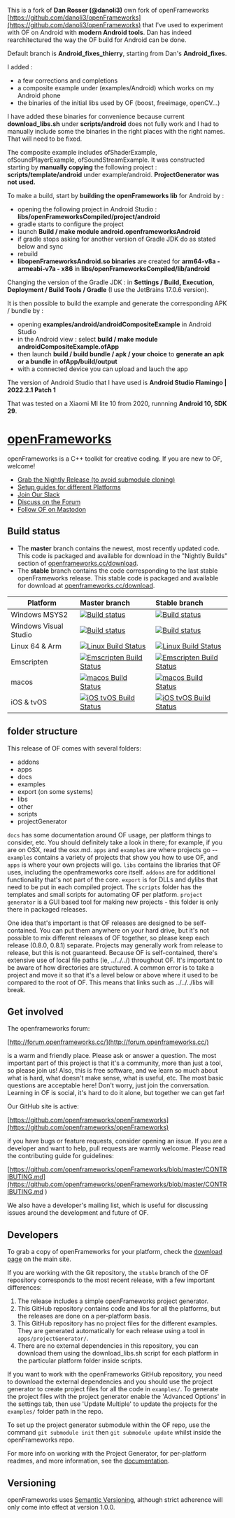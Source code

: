 This is a fork of **Dan Rosser (@danoli3)** own fork of openFrameworks [https://github.com/danoli3/openFrameworks](https://github.com/danoli3/openFrameworks) that I've used to experiment with OF on Android with **modern Android tools**. Dan has indeed rearchitectured the way the OF build for Android can be done.

Default branch is **Android_fixes_thierry**, starting from Dan's **Android_fixes**.

I added :
- a few corrections and completions
- a composite example under (examples/Android) which works on my Android phone 
- the binaries of the initial libs used by OF (boost, freeimage, openCV...)

I have added these binaries for convenience because current **download_libs.sh** under **scripts/android** does not fully work and I had to manually include some the binaries in the right places with the right names. That will need to be fixed.

The composite example includes ofShaderExample, ofSoundPlayerExample, ofSoundStreamExample. It was constructed starting by **manually copying** the following project : **scripts/template/android** under example/android. **ProjectGenerator was not used.**

To make a build, start by **building the openFrameworks lib** for Android by :
- opening the following project in Android Studio : **libs/openFrameworksCompiled/project/android**
- gradle starts to configure the project
- launch **Build / make module android.openframeworksAndroid**
- if gradle stops asking for another version of Gradle JDK do as stated below and sync
- rebuild
- **libopenFrameworksAndroid.so binaries** are created for **arm64-v8a  -  armeabi-v7a  -  x86** in **libs/openFrameworksCompiled/lib/android**

Changing the version of the Gradle JDK : in **Settings / Build, Execution, Deployment / Build Tools / Gradle** (I use the JetBrains 17.0.6 version).

It is then possible to build the example and generate the corresponding APK / bundle by :
- opening  **examples/android/androidCompositeExample** in Android Studio
- in the Android view : select **build / make module androidCompositeExample.ofApp** 
- then launch **build / build bundle / apk / your choice** to **generate an apk or a bundle** in **ofApp/build/output**
- with a connected device you can upload and lauch the app


The version of Android Studio that I have used is **Android Studio Flamingo | 2022.2.1 Patch 1**

That was tested on a Xiaomi MI lite 10 from 2020, runnning **Android 10, SDK 29**.


[openFrameworks](http://openframeworks.cc/)
================

openFrameworks is a C++ toolkit for creative coding.  If you are new to OF, welcome!

- [Grab the Nightly Release (to avoid submodule cloning)](https://github.com/openframeworks/openFrameworks/releases)
- [Setup guides for different Platforms](https://openframeworks.cc/download/)
- [Join Our Slack](https://join.slack.com/t/openframeworks/shared_invite/zt-1r2brqms0-dZMMFZgZhFTgomjJ0vlCjA)
- [Discuss on the Forum](https://forum.openframeworks.cc) 
- [Follow OF on Mastodon](https://fosstodon.org/@openframeworks)

## Build status

* The **master** branch contains the newest, most recently updated code. This code is packaged and available for download in the "Nightly Builds" section of [openframeworks.cc/download](https://openframeworks.cc/download/).
* The **stable** branch contains the code corresponding to the last stable openFrameworks release. This stable code is packaged and available for download at [openframeworks.cc/download](https://openframeworks.cc/download/).

Platform                     | Master branch  | Stable branch
-----------------------------|:---------|:---------
Windows MSYS2        | [![Build status](https://github.com/openframeworks/openFrameworks/workflows/build-msys2/badge.svg)](https://github.com/openframeworks/openFrameworks/actions) | [![Build status](https://github.com/openframeworks/openFrameworks/workflows/build-msys2/badge.svg?branch=stable)](https://github.com/openframeworks/openFrameworks/actions)
Windows Visual Studio  | [![Build status](https://github.com/openframeworks/openFrameworks/workflows/build-vs/badge.svg)](https://github.com/openframeworks/openFrameworks/actions) | [![Build status](https://github.com/openframeworks/openFrameworks/workflows/build-vs/badge.svg?branch=stable)](https://github.com/openframeworks/openFrameworks/actions)
Linux 64 & Arm                    | [![Linux Build Status](https://github.com/openframeworks/openFrameworks/workflows/build-linux64-and-arm/badge.svg)](https://github.com/openframeworks/openFrameworks/actions) | [![Linux Build Status](https://github.com/openframeworks/openFrameworks/workflows/build-linux64-and-arm/badge.svg?branch=stable)](https://github.com/openframeworks/openFrameworks/actions)
Emscripten                   | [![Emscripten Build Status](https://github.com/openframeworks/openFrameworks/workflows/build-emscripten/badge.svg)](https://github.com/openframeworks/openFrameworks/actions) | [![Emscripten Build Status](https://github.com/openframeworks/openFrameworks/workflows/build-emscripten/badge.svg?branch=stable)](https://github.com/openframeworks/openFrameworks/actions) 
macos                        | [![macos Build Status](https://github.com/openframeworks/openFrameworks/workflows/build-macos/badge.svg)](https://github.com/openframeworks/openFrameworks/actions) | [![macos Build Status](https://github.com/openframeworks/openFrameworks/workflows/build-macos/badge.svg?branch=stable)](https://github.com/openframeworks/openFrameworks/actions)
iOS & tvOS                         | [![iOS tvOS Build Status](https://github.com/openframeworks/openFrameworks/workflows/build-ios-tvos/badge.svg)](https://github.com/openframeworks/openFrameworks/actions) | [![iOS tvOS Build Status](https://github.com/openframeworks/openFrameworks/workflows/build-ios-tvos/badge.svg?branch=stable)](https://github.com/openframeworks/openFrameworks/actions)

<!-- Android Arm7                 | [![Android Build Status](https://github.com/openframeworks/openFrameworks/workflows/build-android/badge.svg)](https://github.com/openframeworks/openFrameworks/actions) | [![Android Build Status](https://github.com/openframeworks/openFrameworks/workflows/build-android/badge.svg?branch=stable)](https://github.com/openframeworks/openFrameworks/actions) -->



## folder structure

This release of OF comes with several folders:

* addons
* apps
* docs
* examples
* export (on some systems)
* libs
* other
* scripts
* projectGenerator


`docs` has some documentation around OF usage, per platform things to consider, etc. You should definitely take a look in there; for example, if you are on OSX, read the osx.md.   `apps` and `examples` are where projects go -- `examples` contains a variety of projects that show you how to use OF, and `apps` is where your own projects will go.  `libs` contains the libraries that OF uses, including the openframeworks core itself.  `addons` are for additional functionality that's not part of the core.  `export` is for DLLs and dylibs that need to be put in each compiled project.  The `scripts` folder has the templates and small scripts for automating OF per platform. `project generator` is a GUI based tool for making new projects - this folder is only there in packaged releases.  

One idea that's important is that OF releases are designed to be self-contained.  You can put them anywhere on your hard drive, but it's not possible to mix different releases of OF together, so please keep each release (0.8.0, 0.8.1) separate.  Projects may generally work from release to release, but this is not guaranteed.  Because OF is self-contained, there's extensive use of local file paths (ie, ../../../) throughout OF.  It's important to be aware of how directories are structured.  A common error is to take a project and move it so that it's a level below or above where it used to be compared to the root of OF.  This means that links such as ../../../libs will break.  

## Get involved

The openframeworks forum:

[http://forum.openframeworks.cc/](http://forum.openframeworks.cc/)

is a warm and friendly place.  Please ask or answer a question.  The most important part of this project is that it's a community, more than just a tool, so please join us!  Also, this is free software, and we learn so much about what is hard, what doesn't make sense, what is useful, etc. The most basic questions are acceptable here!  Don't worry, just join the conversation.  Learning in OF is social, it's hard to do it alone, but together we can get far!

Our GitHub site is active:

[https://github.com/openframeworks/openFrameworks](https://github.com/openframeworks/openFrameworks)

if you have bugs or feature requests, consider opening an issue.  If you are a developer and want to help, pull requests are warmly welcome.  Please read the contributing guide for guidelines:

[https://github.com/openframeworks/openFrameworks/blob/master/CONTRIBUTING.md](https://github.com/openframeworks/openFrameworks/blob/master/CONTRIBUTING.md
)

We also have a developer's mailing list, which is useful for discussing issues around the development and future of OF.

## Developers

To grab a copy of openFrameworks for your platform, check the [download page](http://openframeworks.cc/download) on the main site.  

If you are working with the Git repository, the `stable` branch of the OF repository corresponds to the most recent release, with a few important differences:  

1. The release includes a simple openFrameworks project generator.
2. This GitHub repository contains code and libs for all the platforms, but the releases are done on a per-platform basis.
3. This GitHub repository has no project files for the different examples. They are generated automatically for each release using a tool in `apps/projectGenerator/`.
4. There are no external dependencies in this repository, you can download them using the download_libs.sh script for each platform in the particular platform folder inside scripts.

If you want to work with the openFrameworks GitHub repository, you need to download the external dependencies and you should use the project generator to create project files for all the code in `examples/`.  To generate the project files with the project generator enable the 'Advanced Options' in the settings tab, then use 'Update Multiple' to update the projects for the `examples/` folder path in the repo.

To set up the project generator submodule within the OF repo, use the command `git submodule init` then `git submodule update` whilst inside the openFrameworks repo.

For more info on working with the Project Generator, for per-platform readmes, and more information, see the [documentation](docs/table_of_contents.md).

## Versioning

openFrameworks uses [Semantic Versioning](http://semver.org/), although strict adherence will only come into effect at version 1.0.0.
